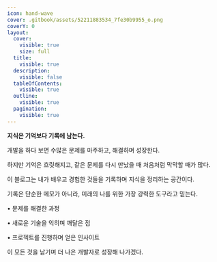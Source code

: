 ```yaml
---
icon: hand-wave
cover: .gitbook/assets/52211883534_7fe30b9955_o.png
coverY: 0
layout:
  cover:
    visible: true
    size: full
  title:
    visible: true
  description:
    visible: false
  tableOfContents:
    visible: true
  outline:
    visible: true
  pagination:
    visible: true
---
```


**지식은 기억보다 기록에 남는다.**

  

개발을 하다 보면 수많은 문제를 마주하고, 해결하며 성장한다.

하지만 기억은 흐릿해지고, 같은 문제를 다시 만났을 때 처음처럼 막막할 때가 많다.

  

이 블로그는 내가 배우고 경험한 것들을 기록하며 지식을 정리하는 공간이다.

기록은 단순한 메모가 아니라, 미래의 나를 위한 가장 강력한 도구라고 믿는다.

• 문제를 해결한 과정

• 새로운 기술을 익히며 깨달은 점

• 프로젝트를 진행하며 얻은 인사이트

  

이 모든 것을 남기며 더 나은 개발자로 성장해 나가겠다.

